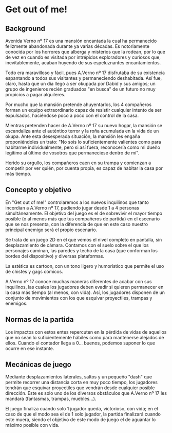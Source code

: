 # Get out of me!

## Background

Avenida Verno nº 17 es una mansión encantada la cual ha permanecido felizmente abandonada durante ya varias décadas. Es notoriamente conocida por los horrores que alberga y misterios que la rodean, por lo que de vez en cuando es visitada por intrépidos exploradores y curiosos que, inevitablemente, acaban huyendo de sus espeluznantes encantamientos. 

Todo era maravilloso y fácil, pues A.Verno nº 17 disfrutaba de su existencia espantando a todos sus visitantes y permaneciendo deshabitada. Así fue, claro, hasta que un día llegó a ser okupada por Dabid y sus amigos; un grupo de ingenieros recién graduados "en busca" de un futuro no muy propicios a pagar alquileres. 

Por mucho que la mansión pretende ahuyentarlos, los 4 compañeros forman un equipo extraordinario capaz de resistir cualquier intento de ser expulsados, haciéndose poco a poco con el control de la casa.

Mientras pretenden hacer de A.Verno nº 17 su nuevo hogar, la mansión se escandaliza ante el auténtico terror y la roña acumulada en la vida de un okupa. Ante esta desesperada situación, la mansión les engaña proponiéndoles un trato: "No sois lo suficientemente valientes como para habitarme individualmente, pero si así fuera, reconocería como mi dueño legítimo al último de vosotros que permaneciese dentro de mí".

Herido su orgullo, los compañeros caen en su trampa y comienzan a competir por ver quién, por cuenta propia, es capaz de habitar la casa por más tiempo.

## Concepto y objetivo

En "Get out of me!" controlaremos a los nuevos inquilinos que tanto incordian a A.Verno nº 17, pudiendo jugar desde 1 a 4 personas simultáneamente. El objetivo del juego es el de sobrevivir el mayor tiempo posible (o al menos más que tus compañeros de partida) en el escenario que se nos presenta, con la diferencia de que en este caso nuestro principal enemigo será el propio escenario. 

Se trata de un juego 2D en el que vemos el nivel completo en pantalla, sin desplazamiento de cámara. Contamos con el suelo sobre el que los personajes caminan, las paredes y techo de la casa (que conforman los bordes del dispositivo) y diversas plataformas.

La estética es cartoon, con un tono ligero y humorístico que permite el uso de chistes y gags cómicos. 

A.Verno nº 17 conoce muchas maneras diferentes de acabar con sus inquilinos, las cuales los jugadores deben evadir si quieren permanecer en la casa más tiempo (al menos, con vida). Así, los jugadores disponen de un conjunto de movimientos con los que esquivar proyectiles, trampas y enemigos.

## Normas de la partida

Los impactos con estos entes repercuten en la pérdida de vidas de aquellos que no sean lo suficientemente hábiles como para mantenerse alejados de ellos. Cuando el contador llega a 0... buenos, podemos suponer lo que ocurre en ese instante. 

## Mecánicas de juego

Mediante desplazamientos laterales, saltos y un pequeño "dash" que permite recorrer una distancia corta en muy poco tiempo, los jugadores tendrán que esquivar proyectiles que vendrán desde cualquier posible dirección. Este es solo uno de los diversos obstáculos que A.Verno nº 17 les mandará (fantasmas, trampas, muebles...).

El juego finaliza cuando solo 1 jugador queda, victorioso, con vida; en el caso de que el modo sea el de 1 solo jugador, la partida finalizará cuando este muera, siendo el objetivo de este modo de juego el de aguantar lo máximo posible con vida.
